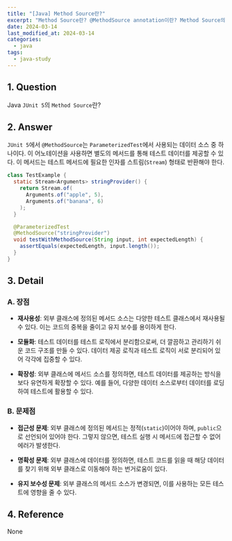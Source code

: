 ```yaml
---
title: "[Java] Method Source란?"
excerpt: "Method Source란? @MethodSource annotation이란? Method Source의 사용 방법은? Method Source의 장점은? Method Source의 문제점은?"
date: 2024-03-14
last_modified_at: 2024-03-14
categories:
  - java
tags:
  - java-study
---
```


## 1. Question

Java `JUnit 5`의 `Method Source`란?

## 2. Answer

`JUnit 5`에서 `@MethodSource`는 `ParameterizedTest`에서 사용되는 데이터 소스 중 하나이다. 이 어노테이션을 사용하면 별도의 메서드를 통해 테스트 데이터를 제공할 수 있다. 이 메서드는 테스트 메서드에 필요한 인자를 스트림(`Stream`) 형태로 반환해야 한다.

```java
class TestExample {
  static Stream<Arguments> stringProvider() {
    return Stream.of(
      Arguments.of("apple", 5),
      Arguments.of("banana", 6)
    );
  }

  @ParameterizedTest
  @MethodSource("stringProvider")
  void testWithMethodSource(String input, int expectedLength) {
    assertEquals(expectedLength, input.length());
  }
}
```

## 3. Detail

### A. 장점

* **재사용성**: 외부 클래스에 정의된 메서드 소스는 다양한 테스트 클래스에서 재사용될 수 있다. 이는 코드의 중복을 줄이고 유지 보수를 용이하게 한다.

* **모듈화**: 테스트 데이터를 테스트 로직에서 분리함으로써, 더 깔끔하고 관리하기 쉬운 코드 구조를 만들 수 있다. 데이터 제공 로직과 테스트 로직이 서로 분리되어 있어 각각에 집중할 수 있다.

* **확장성**: 외부 클래스에 메서드 소스를 정의하면, 테스트 데이터를 제공하는 방식을 보다 유연하게 확장할 수 있다. 예를 들어, 다양한 데이터 소스로부터 데이터를 로딩하여 테스트에 활용할 수 있다.

### B. 문제점

* **접근성 문제**: 외부 클래스에 정의된 메서드는 정적(`static`)이어야 하며, `public`으로 선언되어 있어야 한다. 그렇지 않으면, 테스트 실행 시 메서드에 접근할 수 없어 에러가 발생한다.

* **명확성 문제**: 외부 클래스에 데이터를 정의하면, 테스트 코드를 읽을 때 해당 데이터를 찾기 위해 외부 클래스로 이동해야 하는 번거로움이 있다.

* **유지 보수성 문제**: 외부 클래스의 메서드 소스가 변경되면, 이를 사용하는 모든 테스트에 영향을 줄 수 있다.

## 4. Reference

None